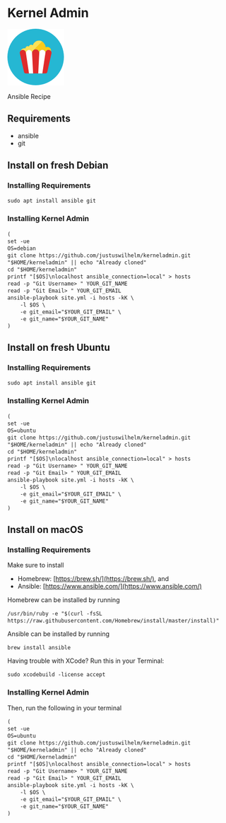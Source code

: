 # Kernel Admin

![popcorn](docs/popcorn.png)

Ansible Recipe

## Requirements

+ ansible
+ git

## Install on fresh Debian

### Installing Requirements

```
sudo apt install ansible git
```

### Installing Kernel Admin

```
(
set -ue
OS=debian
git clone https://github.com/justuswilhelm/kerneladmin.git "$HOME/kerneladmin" || echo "Already cloned"
cd "$HOME/kerneladmin"
printf "[$OS]\nlocalhost ansible_connection=local" > hosts
read -p "Git Username> " YOUR_GIT_NAME
read -p "Git Email> " YOUR_GIT_EMAIL
ansible-playbook site.yml -i hosts -kK \
    -l $OS \
    -e git_email="$YOUR_GIT_EMAIL" \
    -e git_name="$YOUR_GIT_NAME"
)
```

## Install on fresh Ubuntu

### Installing Requirements

```
sudo apt install ansible git
```

### Installing Kernel Admin

```
(
set -ue
OS=ubuntu
git clone https://github.com/justuswilhelm/kerneladmin.git "$HOME/kerneladmin" || echo "Already cloned"
cd "$HOME/kerneladmin"
printf "[$OS]\nlocalhost ansible_connection=local" > hosts
read -p "Git Username> " YOUR_GIT_NAME
read -p "Git Email> " YOUR_GIT_EMAIL
ansible-playbook site.yml -i hosts -kK \
    -l $OS \
    -e git_email="$YOUR_GIT_EMAIL" \
    -e git_name="$YOUR_GIT_NAME"
)
```

## Install on macOS

### Installing Requirements

Make sure to install

- Homebrew: [https://brew.sh/](https://brew.sh/), and
- Ansible: [https://www.ansible.com/](https://www.ansible.com/)

Homebrew can be installed by running

```
/usr/bin/ruby -e "$(curl -fsSL https://raw.githubusercontent.com/Homebrew/install/master/install)"
```

Ansible can be installed by running

```
brew install ansible
```

Having trouble with XCode? Run this in your Terminal:

```
sudo xcodebuild -license accept
```

### Installing Kernel Admin

Then, run the following in your terminal

```
(
set -ue
OS=ubuntu
git clone https://github.com/justuswilhelm/kerneladmin.git "$HOME/kerneladmin" || echo "Already cloned"
cd "$HOME/kerneladmin"
printf "[$OS]\nlocalhost ansible_connection=local" > hosts
read -p "Git Username> " YOUR_GIT_NAME
read -p "Git Email> " YOUR_GIT_EMAIL
ansible-playbook site.yml -i hosts -kK \
    -l $OS \
    -e git_email="$YOUR_GIT_EMAIL" \
    -e git_name="$YOUR_GIT_NAME"
)
```
